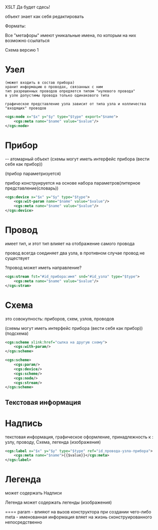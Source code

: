 XSLT Да будет сдесь!

объект знает как себя редактировать

Форматы:

Все "метафоры" имеют уникальные имена, по которым на них возможно ссылаться

Схема версию <version>1</version>

Узел
==
    (может входить в состав прибора)
    хранит информацию о проводах, связанных с ним
    тип разрешенных проводов опредяется типом "нулевого провода"
    в узле допустимы провода только одинакового типа

    графическое представление узла зависит от типа узла и колличества
    "входящих" проводов


```xml
<cgs:node x="$x" y="$y" type="$type" export="$name">
	<cgs:meta name="$name" value="$value"/>
</cgs:node>
```
Прибор
==
 -- атомарный объект (схемы могут иметь интерфейс прибора (вести себя
 как прибор))

(прибор параметризуется)
 
 прибор конструируется на основе набора параметров(литерное
 представление(словарь))
 
```xml
<cgs:device x="$x" y="$y" type="$type">
	<cgs:wit-param name="$name" value="$value"/>
	<cgs:meta name="$name" value="$value"/>
</cgs:device>
```
Провод
==
имеет тип, и этот тип влияет на отображение самого провода

провод всегда соединяет два узла, в противном случае провод не существует

?провод может иметь направление?

```xml
<cgs:stream fst="#id_прибора:имя" snd="#id_узла" type="$type">
	<cgs:meta name="$name" value="$value"/>
</cgs:stram>
```

Схема
==
это совокупность: приборов, схем, узлов, проводов

(схемы могут иметь интерфейс прибора (вести себя
 как прибор)) (подсхема)

```xml
<cgs:scheme xlink:href="сылка на другую схему">
	<cgs:with-param/>
</cgs:scheme>

<cgs:scheme>
	<cgs:param/>
	<cgs:device/>
	<cgs:scheme/>
	<cgs:node/>
	<cgs:stream/>
</cgs:scheme>
```

Текстовая информация
--
Надпись
==
текстовая информация, графическое оформление, принадлежность к :
узлу, проводу, Схема, легенда
(изображения)

```xml
<cgs:label x="$x" y="$y" type="$type" ref="id_провода-узла-прибора">
	<cgs:meta name="$name">{{$value}}</cgs:meta>
</cgs:label>
```

Легенда
==

может содержать Надписи

Легенда может содержать легенды
(изображения)


====
param - влияют на вызов конструктора при создании чего-либо
meta - именованная информация вляет на жизнь сконструированного непосредственно
